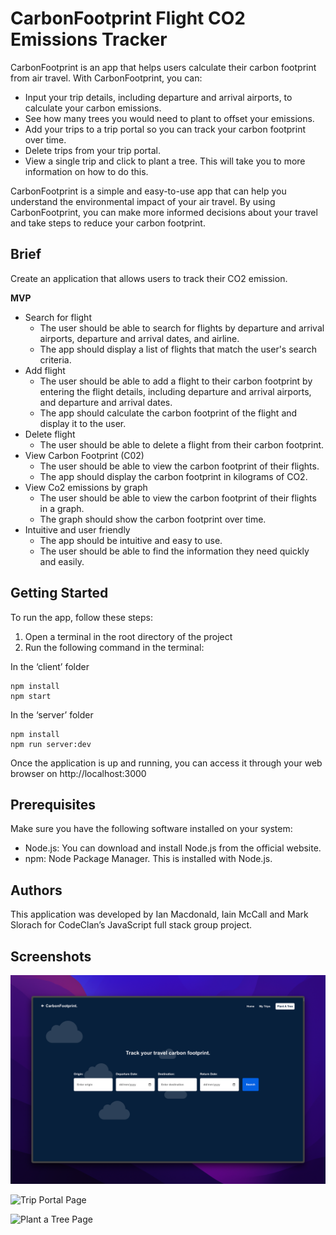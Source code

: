 # CarbonFootprint Flight CO2 Emissions Tracker

CarbonFootprint is an app that helps users calculate their carbon footprint from air travel. With CarbonFootprint, you can:

* Input your trip details, including departure and arrival airports, to calculate your carbon emissions.
* See how many trees you would need to plant to offset your emissions.
* Add your trips to a trip portal so you can track your carbon footprint over time.
* Delete trips from your trip portal.
* View a single trip and click to plant a tree. This will take you to more information on how to do this.

CarbonFootprint is a simple and easy-to-use app that can help you understand the environmental impact of your air travel. By using CarbonFootprint, you can make more informed decisions about your travel and take steps to reduce your carbon footprint.

## Brief

Create an application that allows users to track their CO2 emission.

**MVP**
* Search for flight
  * The user should be able to search for flights by departure and arrival airports, departure and arrival dates, and airline.
  * The app should display a list of flights that match the user's search criteria.
* Add flight
  * The user should be able to add a flight to their carbon footprint by entering the flight details, including departure and arrival airports, and departure and arrival dates.
  * The app should calculate the carbon footprint of the flight and display it to the user.
* Delete flight
  * The user should be able to delete a flight from their carbon footprint.
* View Carbon Footprint (C02)
  * The user should be able to view the carbon footprint of their flights.
  * The app should display the carbon footprint in kilograms of CO2.
* View Co2 emissions by graph
  * The user should be able to view the carbon footprint of their flights in a graph.
  * The graph should show the carbon footprint over time.
* Intuitive and user friendly
  * The app should be intuitive and easy to use.
  * The user should be able to find the information they need quickly and easily.

## Getting Started

To run the app, follow these steps:

1. Open a terminal in the root directory of the project
2. Run the following command in the terminal:

In the ‘client’ folder
```
npm install
npm start
```

In the ‘server’ folder
```
npm install
npm run server:dev
```

Once the application is up and running, you can access it through your web browser on http://localhost:3000

## Prerequisites

Make sure you have the following software installed on your system:

* Node.js: You can download and install Node.js from the official website.
* npm: Node Package Manager. This is installed with Node.js.

## Authors

This application was developed by Ian Macdonald, Iain McCall and Mark Slorach for CodeClan’s JavaScript full stack group project.

## Screenshots

![Search Page](/client/public/images/1.png)

![Trip Portal Page](/client/public/images/2.png)

![Plant a Tree Page](/client/public/images/3.png)


